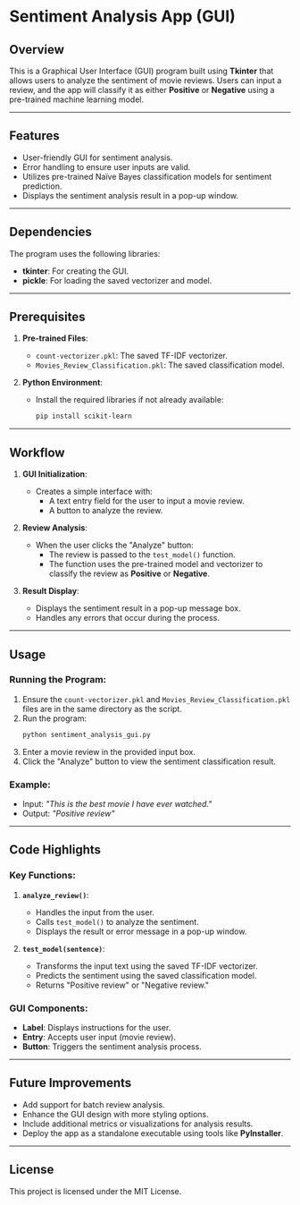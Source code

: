 # Sentiment Analysis App (GUI)

## Overview
This is a Graphical User Interface (GUI) program built using **Tkinter** that allows users to analyze the sentiment of movie reviews. Users can input a review, and the app will classify it as either **Positive** or **Negative** using a pre-trained machine learning model.

---

## Features
- User-friendly GUI for sentiment analysis.
- Error handling to ensure user inputs are valid.
- Utilizes pre-trained Naïve Bayes classification models for sentiment prediction.
- Displays the sentiment analysis result in a pop-up window.

---

## Dependencies
The program uses the following libraries:
- **tkinter**: For creating the GUI.
- **pickle**: For loading the saved vectorizer and model.

---

## Prerequisites
1. **Pre-trained Files**:
   - `count-vectorizer.pkl`: The saved TF-IDF vectorizer.
   - `Movies_Review_Classification.pkl`: The saved classification model.

2. **Python Environment**:
   - Install the required libraries if not already available:
     ```bash
     pip install scikit-learn
     ```

---

## Workflow
1. **GUI Initialization**:
   - Creates a simple interface with:
     - A text entry field for the user to input a movie review.
     - A button to analyze the review.

2. **Review Analysis**:
   - When the user clicks the "Analyze" button:
     - The review is passed to the `test_model()` function.
     - The function uses the pre-trained model and vectorizer to classify the review as **Positive** or **Negative**.

3. **Result Display**:
   - Displays the sentiment result in a pop-up message box.
   - Handles any errors that occur during the process.

---

## Usage
### Running the Program:
1. Ensure the `count-vectorizer.pkl` and `Movies_Review_Classification.pkl` files are in the same directory as the script.
2. Run the program:
   ```bash
   python sentiment_analysis_gui.py
   ```
3. Enter a movie review in the provided input box.
4. Click the "Analyze" button to view the sentiment classification result.

### Example:
- Input: *"This is the best movie I have ever watched."*
- Output: *"Positive review"*

---

## Code Highlights
### Key Functions:
1. **`analyze_review()`**:
   - Handles the input from the user.
   - Calls `test_model()` to analyze the sentiment.
   - Displays the result or error message in a pop-up window.

2. **`test_model(sentence)`**:
   - Transforms the input text using the saved TF-IDF vectorizer.
   - Predicts the sentiment using the saved classification model.
   - Returns "Positive review" or "Negative review."

### GUI Components:
- **Label**: Displays instructions for the user.
- **Entry**: Accepts user input (movie review).
- **Button**: Triggers the sentiment analysis process.

---

## Future Improvements
- Add support for batch review analysis.
- Enhance the GUI design with more styling options.
- Include additional metrics or visualizations for analysis results.
- Deploy the app as a standalone executable using tools like **PyInstaller**.

---

## License
This project is licensed under the MIT License.
